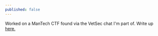 ```yaml
---
published: false
---
```

Worked on a ManTech CTF found via the VetSec chat I'm part of. Write up [here.](https://github.com/garyray-k/hackemandstackem)